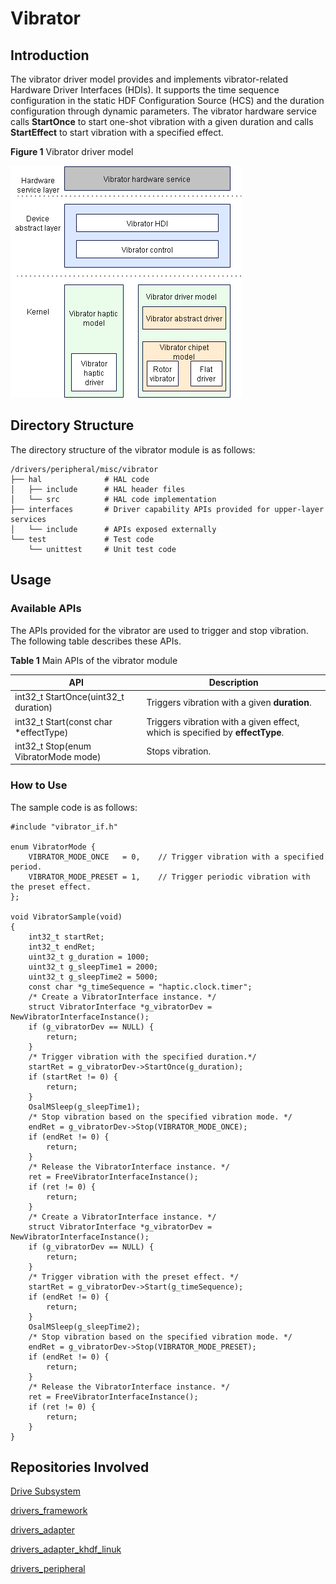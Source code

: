 # Vibrator

## Introduction

The vibrator driver model provides and implements vibrator-related Hardware Driver Interfaces (HDIs). It supports the time sequence configuration in the static HDF Configuration Source (HCS) and the duration configuration through dynamic parameters. The vibrator hardware service calls **StartOnce** to start one-shot vibration with a given duration and calls **StartEffect** to start vibration with a specified effect.

**Figure 1** Vibrator driver model

![Vibrator driver model](figures/vibrator_driver_model.png)

## Directory Structure

The directory structure of the vibrator module is as follows:

```
/drivers/peripheral/misc/vibrator
├── hal              # HAL code
│   ├── include      # HAL header files
│   └── src          # HAL code implementation
├── interfaces       # Driver capability APIs provided for upper-layer services
│   └── include      # APIs exposed externally
└── test             # Test code
    └── unittest     # Unit test code
```

## Usage

### Available APIs

The APIs provided for the vibrator are used to trigger and stop vibration. The following table describes these APIs.

**Table 1** Main APIs of the vibrator module

| API                                | Description                                                  |
| -------------------------------------- | ---------------------------------------------------------- |
| int32_t  StartOnce(uint32_t duration)  | Triggers vibration with a given **duration**.        |
| int32_t  Start(const char *effectType) | Triggers vibration with a given effect, which is specified by **effectType**.|
| int32_t  Stop(enum VibratorMode mode)  | Stops vibration.                              |

### How to Use

The sample code is as follows:

```
#include "vibrator_if.h"

enum VibratorMode {
    VIBRATOR_MODE_ONCE   = 0,    // Trigger vibration with a specified period.
    VIBRATOR_MODE_PRESET = 1,    // Trigger periodic vibration with the preset effect.
};

void VibratorSample(void)
{
	int32_t startRet;
	int32_t endRet;
	uint32_t g_duration = 1000;
	uint32_t g_sleepTime1 = 2000;
	uint32_t g_sleepTime2 = 5000;
	const char *g_timeSequence = "haptic.clock.timer";
	/* Create a VibratorInterface instance. */
    struct VibratorInterface *g_vibratorDev = NewVibratorInterfaceInstance();
    if (g_vibratorDev == NULL) {
        return;
    }
	/* Trigger vibration with the specified duration.*/
	startRet = g_vibratorDev->StartOnce(g_duration);
    if (startRet != 0) {
        return;
    }
    OsalMSleep(g_sleepTime1);
    /* Stop vibration based on the specified vibration mode. */
    endRet = g_vibratorDev->Stop(VIBRATOR_MODE_ONCE);
    if (endRet != 0) {
        return;
    }
    /* Release the VibratorInterface instance. */
    ret = FreeVibratorInterfaceInstance();
    if (ret != 0) {
        return;
    }
    /* Create a VibratorInterface instance. */
    struct VibratorInterface *g_vibratorDev = NewVibratorInterfaceInstance();
    if (g_vibratorDev == NULL) {
        return;
    }
    /* Trigger vibration with the preset effect. */
    startRet = g_vibratorDev->Start(g_timeSequence);
    if (endRet != 0) {
        return;
    }
    OsalMSleep(g_sleepTime2);
	/* Stop vibration based on the specified vibration mode. */
    endRet = g_vibratorDev->Stop(VIBRATOR_MODE_PRESET);
    if (endRet != 0) {
        return;
    }
    /* Release the VibratorInterface instance. */
    ret = FreeVibratorInterfaceInstance();
    if (ret != 0) {
        return;
    }
}
```

## Repositories Involved

[Drive Subsystem](https://gitee.com/openharmony/docs/blob/master/en/readme/driver-subsystem.md)

[drivers_framework](https://gitee.com/openharmony/drivers_framework/blob/master/README.md)

[drivers_adapter](https://gitee.com/openharmony/drivers_adapter/blob/master/README.md)

[drivers_adapter_khdf_linuk](https://gitee.com/openharmony/drivers_adapter_khdf_linux/blob/master/README.md)

[drivers_peripheral](https://gitee.com/openharmony/drivers_peripheral)
